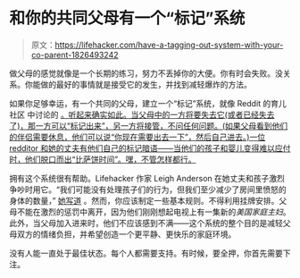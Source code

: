 # 和你的共同父母有一个“标记”系统

> 原文：<https://lifehacker.com/have-a-tagging-out-system-with-your-co-parent-1826493242>

做父母的感觉就像是一个长期的练习，努力不丢掉你的大便。你有时会失败。没关系。你能做的最好的事情就是接受它的发生，并找到减轻爆炸的方法。



如果你足够幸运，有一个共同的父母，建立一个“标记”系统，就像 Reddit 的育儿社区 中讨论的 [。听起来确实如此。当父母中的一方将要失去它(或者已经失去了)，那一方可以“标记出来”，另一方将接管，不问任何问题。(如果父母看到他们的伴侣需要休息，他们可以说“你现在需要出去一下”，然后自己进去。)一位 redditor 和她的丈夫有他们自己的标记暗语——当他们的孩子和婴儿变得难以应付时，他们脱口而出“比萨饼时间”。嘿，不管怎样都行。](https://www.reddit.com/r/Parenting/comments/8mqwed/lpt_im_tagging_out/)

拥有这个系统很有帮助。Lifehacker 作家 Leigh Anderson 在她丈夫和孩子激烈争吵时用它。“我们可能没有处理孩子们的行为，但我们至少减少了房间里愤怒的身体的数量，” [她写道](https://offspring.lifehacker.com/what-to-do-if-your-childs-behavior-is-ruining-your-rela-1798317665) 。然而，你应该制定一些基本规则。不得利用挂牌安排。父母不能在激烈的惩罚中离开，因为他们刚刚想起电视上有一集新的*美国家庭主妇*。此外，当父母加入进来时，他们不应该感到不满——这个系统的整个目的是减轻父母双方的情绪负担，并希望创造一个更平静、更快乐的家庭环境。

没有人能一直处于最佳状态。每个人都需要支持。有时候，要全押，你首先需要下注。